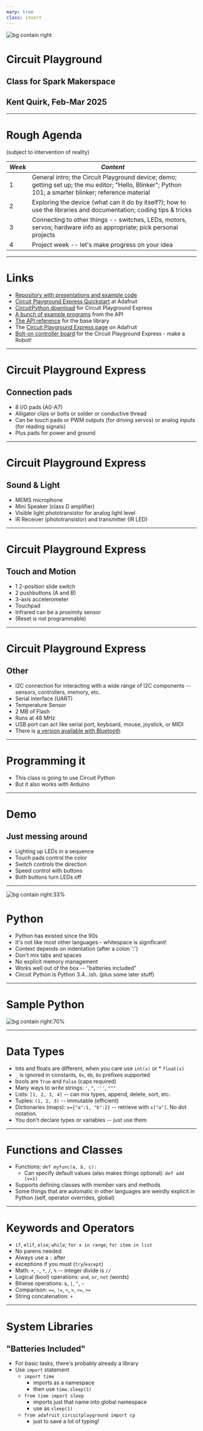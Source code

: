 ```yaml
---
marp: true
class: invert
---
```

![bg contain right](images/cp.png)

# Circuit Playground
## Class for Spark Makerspace
## Kent Quirk, Feb-Mar 2025

---

# Rough Agenda
(subject to intervention of reality)

*Week* | *Content*
-----|--------
1 | General intro; the Circuit Playground device; demo; getting set up; the mu editor; "Hello, Blinker"; Python 101; a smarter blinker; reference material
2 | Exploring the device (what can it do by itself?); how to use the libraries and documentation; coding tips & tricks
3 | Connecting to other things -- switches, LEDs, motors, servos; hardware info as appropriate; pick personal projects
4 | Project week -- let's make progress on your idea

---

# Links

* [Repository with presentations and example code](https://github.com/kentquirk/circuit_class_25)
* [Circuit Playground Express Quickstart](https://learn.adafruit.com/adafruit-circuit-playground-express/circuitpython-quickstart) at Adafruit
* [CircuitPython download](https://circuitpython.org/board/circuitplayground_express/) for Circuit Playground Express
* [A bunch of example programs](https://docs.circuitpython.org/projects/circuitplayground/en/latest/examples.html) from the API
* [The API reference](https://docs.circuitpython.org/projects/circuitplayground/en/latest/api.html) for the base library
* The [Circuit Playground Express page](https://www.adafruit.com/product/3333) on Adafruit
* [Bolt-on controller board](https://www.adafruit.com/product/3093) for the Circuit Playground Express - make a Robot!
---

# Circuit Playground Express
## Connection pads

* 8 I/O pads (A0-A7)
* Alligator clips or bolts or solder or conductive thread
* Can be touch pads or PWM outputs (for driving servos) or analog inputs (for reading signals)
* Plus pads for power and ground

---

# Circuit Playground Express
## Sound & Light

* MEMS microphone
* Mini Speaker (class D amplifier)
* Visible light phototransistor for analog light level
* IR Receiver (phototransistor) and transmitter (IR LED)

---

# Circuit Playground Express
## Touch and Motion

* 1 2-position slide switch
* 2 pushbuttons (A and B)
* 3-axis accelerometer
* Touchpad
* Infrared can be a proximity sensor
* (Reset is not programmable)

---

# Circuit Playground Express
## Other

* I2C connection for interacting with a wide range of I2C components -- sensors, controllers, memory, etc.
* Serial interface (UART)
* Temperature Sensor
* 2 MB of Flash
* Runs at 48 MHz
* USB port can act like serial port, keyboard, mouse, joystick, or MIDI
* There is [a version available with Bluetooth](https://www.adafruit.com/product/4333)

---

# Programming it

* This class is going to use Circuit Python
* But it also works with Arduino


---

# Demo
## Just messing around

* Lighting up LEDs in a sequence
* Touch pads control the color
* Switch controls the direction
* Speed control with buttons
* Both buttons turn LEDs off

---

![bg contain right:33%](images/pylogo.png)

# Python

* Python has existed since the 90s
* It's not like most other languages - whitespace is significant!
* Context depends on indentation (after a colon ':')
* Don't mix tabs and spaces
* No explicit memory management
* Works well out of the box -- "batteries included"
* Circuit Python is Python 3.4...ish. (plus some later stuff)

---

# Sample Python

![bg contain right:70%](images/pythonSimple.png)

---

# Data Types

* Ints and floats are different, when you care use `int(x)` or * `float(x)`
* `_` is ignored in constants, `0x`, `0b`, `0o` prefixes supported
* bools are `True` and `False` (caps required)
* Many ways to write strings: `'`, `"`, `'''`, `"""`
* Lists: `[1, 2, 3, 4]` -- can mix types, append, delete, sort, etc.
* Tuples: `(1, 2, 3)` -- immutable (efficient)
* Dictionaries (maps): `x={"a":1, "b":2}` -- retrieve with `x["a"]`. No dot notation.
* You don't declare types or variables -- just use them

---

# Functions and Classes

* Functions: `def myfunc(a, b, c):`
  * Can specify default values (also makes things optional): `def add (v=1)`
* Supports defining classes with member vars and methods
* Some things that are automatic in other languages are weirdly explicit in Python (self, operator overrides, global)

---

# Keywords and Operators

* `if`, `elif`, `else`; `while`; `for x in range`; `for item in list`
* No parens needed
* Always use a `:` after
* exceptions if you must (`try`/`except`)
* Math: `+`, `-`, `*`, `/`, `%` -- integer divide is `//`
* Logical (bool) operations: `and`, `or`, `not` (words)
* Bitwise operations: `&`, `|`, `^`, `~`
* Comparison: `==`, `!=`, `<`, `>`, `<=`, `>=`
* String concatenation: `+`

---

# System Libraries
## "Batteries Included"

* For basic tasks, there's probably already a library
* Use `import` statement
    * `import time`
        * imports as a namespace
        * then use `time.sleep(1)`
    * `from time import sleep`
        * imports just that name into global namespace
        * use as `sleep(1)`
    * `from adafruit_circuitplayground import cp`
        * just to save a lot of typing!

